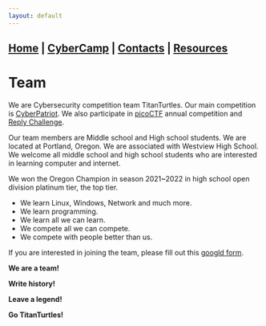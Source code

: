```yaml
---
layout: default
---
```


## [Home](./index.html) | [CyberCamp](./cybercamp.html) | [Contacts](./contacts.html) | [Resources](./resources.html)

# Team

We are Cybersecurity competition team TitanTurtles. Our main competition is [CyberPatriot](https://www.uscyberpatriot.org/). We also participate in [picoCTF](https://picoctf.org/) annual competition and [Reply Challenge](https://challenges.reply.com/tamtamy/challenges/category/cybersecurity#home). 

Our team members are Middle school and High school students. We are located at Portland, Oregon. We are associated with Westview High School. We welcome all middle school and high school students who are interested in learning computer and internet.

We won the Oregon Champion in season 2021~2022 in high school open division platinum tier, the top tier.

* We learn Linux, Windows, Network and much more.
* We learn programming.
* We learn all we can learn.
* We compete all we can compete.
* We compete with people better than us.

If you are interested in joining the team, please fill out this [googld form](https://forms.gle/1DoXWwxivJpWVeSr6).

**We are a team!**

**Write history!**

**Leave a legend!**

**Go TitanTurtles!**
